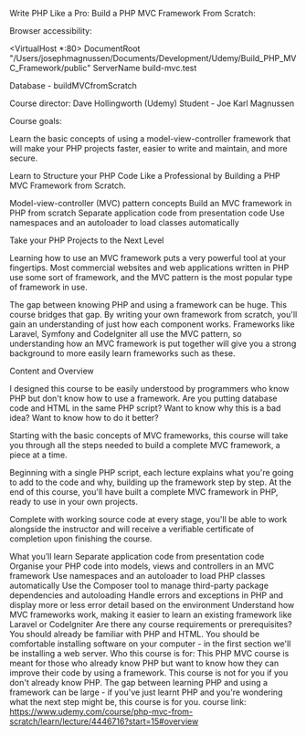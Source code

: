 Write PHP Like a Pro: Build a PHP MVC Framework From Scratch:

Browser accessibility:

<VirtualHost \*:80>
DocumentRoot "/Users/josephmagnussen/Documents/Development/Udemy/Build_PHP_MVC_Framework/public"
ServerName build-mvc.test
</VirtualHost>

Database - buildMVCfromScratch

Course director: Dave Hollingworth (Udemy)
Student - Joe Karl Magnussen

Course goals:

Learn the basic concepts of using a model-view-controller framework that will make your PHP projects faster, easier to write and maintain, and more secure.

Learn to Structure your PHP Code Like a Professional by Building a PHP MVC Framework from Scratch.

Model-view-controller (MVC) pattern concepts
Build an MVC framework in PHP from scratch
Separate application code from presentation code
Use namespaces and an autoloader to load classes automatically

Take your PHP Projects to the Next Level

Learning how to use an MVC framework puts a very powerful tool at your fingertips. Most commercial websites and web applications written in PHP use some sort of framework, and the MVC pattern is the most popular type of framework in use.

The gap between knowing PHP and using a framework can be huge. This course bridges that gap. By writing your own framework from scratch, you'll gain an understanding of just how each component works. Frameworks like Laravel, Symfony and CodeIgniter all use the MVC pattern, so understanding how an MVC framework is put together will give you a strong background to more easily learn frameworks such as these.

Content and Overview

I designed this course to be easily understood by programmers who know PHP but don't know how to use a framework. Are you putting database code and HTML in the same PHP script? Want to know why this is a bad idea? Want to know how to do it better?

Starting with the basic concepts of MVC frameworks, this course will take you through all the steps needed to build a complete MVC framework, a piece at a time.

Beginning with a single PHP script, each lecture explains what you're going to add to the code and why, building up the framework step by step. At the end of this course, you'll have built a complete MVC framework in PHP, ready to use in your own projects.

Complete with working source code at every stage, you'll be able to work alongside the instructor and will receive a verifiable certificate of completion upon finishing the course.

What you’ll learn
Separate application code from presentation code
Organise your PHP code into models, views and controllers in an MVC framework
Use namespaces and an autoloader to load PHP classes automatically
Use the Composer tool to manage third-party package dependencies and autoloading
Handle errors and exceptions in PHP and display more or less error detail based on the environment
Understand how MVC frameworks work, making it easier to learn an existing framework like Laravel or CodeIgniter
Are there any course requirements or prerequisites?
You should already be familiar with PHP and HTML.
You should be comfortable installing software on your computer - in the first section we'll be installing a web server.
Who this course is for:
This PHP MVC course is meant for those who already know PHP but want to know how they can improve their code by using a framework. This course is not for you if you don't already know PHP.
The gap between learning PHP and using a framework can be large - if you've just learnt PHP and you're wondering what the next step might be, this course is for you.
course link: https://www.udemy.com/course/php-mvc-from-scratch/learn/lecture/4446716?start=15#overview
